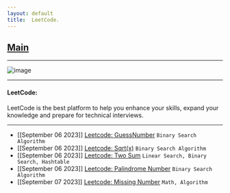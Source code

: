 ```yaml
---
layout: default
title:  LeetCode.
---
```


<h2 class="menu-header" id="index"><a href="../../../index.html">Main</a></h2>
<hr>

![image](https://github.com/h4ckyou/h4ckyou.github.io/assets/127159644/0d26a172-e038-4f5b-835e-1e35c03e8d6e)


* * *
<h4 class="menu-header" id="programming">LeetCode:</h4>
LeetCode is the best platform to help you enhance your skills, expand your knowledge and prepare for technical interviews.
<hr>

- [[September 06 2023]] [Leetcode: GuessNumber](https://h4ckyou.github.io/posts/programming/Leetcode/Guess%20Number%20Higher%20or%20Lower/solution.html) `Binary Search Algorithm`
- [[September 06 2023]] [Leetcode: Sqrt(x)](https://h4ckyou.github.io/posts/programming/Leetcode/Sqrt/solution.html) `Binary Search Algorithm`
- [[September 06 2023]] [Leetcode: Two Sum](https://h4ckyou.github.io/posts/programming/Leetcode/TwoSum/solution.html) `Linear Search, Binary Search, Hashtable`
- [[September 06 2023]] [Leetcode: Palindrome Number](https://h4ckyou.github.io/posts/programming/Leetcode/Palindrom%20Number/solution.html) `Binary Search Algorithm`
- [[September 07 2023]] [Leetcode: Missing Number](https://h4ckyou.github.io/posts/programming/Leetcode/Missing%20Number/solution.html) `Math, Algorithm`
